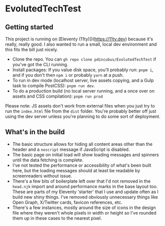 # EvolutedTechTest

## Getting started

This project is running on [Eleventy (11ty)])(https://11ty.dev) because it's really, really good. I also wanted to run a small, local dev environment and this fits the bill just nicely.

* Clone the repo. You can `gh repo clone pdincubus/EvolutedTechTest` if you've got the CLI running.
* Install packages: If you value disk space, you'll probably run: `pnpm i`, and if you don't then `npm i` or probably `yarn` at a push.
* To run in dev mode (localhost server, live assets copying, and a Gulp task to compile PostCSS): `pnpm run dev`.
* To do a production build (no local server running, and a once over on assets and CSS compilation): `pnpm run prod`

Please note: JS assets don't work from external files when you just try to run the `index.html` file from the `dist` folder. You're probably better off just using the dev server unless you're planning to do some sort of deployment.

## What's in the build

* The basic structure allows for hiding all content areas other than the header and a `noscript` message if JavaScript is disabled.
* The basic page on initial load will show loading messages and spinners until the data fetching is complete.
* I've not tested the performance or accessibility of what's been built here, but the loading messages should at least be readable by screenreaders without issue.
* There's a few bits of boilerplate left over that I'd not removed in the `head.njk` import and around performance marks in the base layout too. These are parts of my Eleventy 'starter' that I use and update often as I build new shiny things. I've removed obviously unnecessary things like Open Graph, X/Twitter cards, favicon references, etc.
* There's a few instances, mostly around the size of icons in the design file where they weren't whole pixels in width or height so I've rounded them up in these cases to the nearest pixel.